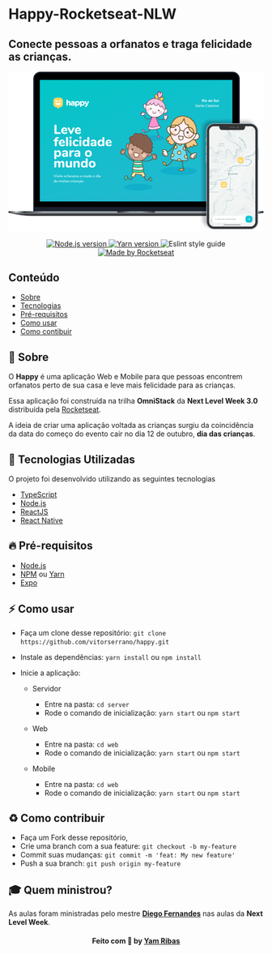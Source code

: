 <h1> Happy-Rocketseat-NLW </h1>

<p align="center">
  <h2>Conecte pessoas a orfanatos e traga felicidade as crianças.</h2>
</p>

 <img alt="design do projeto" width="1008px" src="happy.png" />

<br />

<p align="center">
  <a href="https://nodejs.org/en/" target="_blank">
    <img alt="Node.js version" src="https://img.shields.io/badge/node-v12.18.0-brightgreen">
  </a>
  <a href="https://yarnpkg.com/" target="_blank">
    <img alt="Yarn version" src="https://img.shields.io/badge/yarn-v1.22.4-blue%20">
  </a>
  <a>
    <img alt="Eslint style guide" src="https://img.shields.io/badge/eslint-airbnb-red">
  </a>
  <a href="https://rocketseat.com.br/" target="_blank">
    <img alt="Made by Rocketseat" src="https://img.shields.io/badge/made%20by-Rocketseat-%2300c7c7">
  </a>
</p>

## Conteúdo

- [Sobre](#sobre)
- [Tecnologias](#tecnologias-utilizadas)
- [Pré-requisitos](#pre-requisitos)
- [Como usar](#como-usar)
- [Como contibuir](#como-contribuir)

<a id="sobre"></a>

## :bookmark: Sobre

O <strong>Happy</strong> é uma aplicação Web e Mobile para que pessoas encontrem orfanatos perto de sua casa e leve mais felicidade para as crianças.

Essa aplicação foi construída na trilha <strong>OmniStack</strong> da <strong>Next Level Week 3.0</strong> distribuída pela [Rocketseat](https://rocketseat.com.br/).

A ideia de criar uma aplicação voltada as crianças surgiu da coincidência da data do começo do evento cair no dia 12 de outubro, **dia das crianças**.

<a id="tecnologias-utilizadas"></a>

## :rocket: Tecnologias Utilizadas

O projeto foi desenvolvido utilizando as seguintes tecnologias

- [TypeScript](https://www.typescriptlang.org/)
- [Node.js](https://nodejs.org/en/)
- [ReactJS](https://reactjs.org/)
- [React Native](https://reactnative.dev/)

<a id="pre-requisitos"></a>

## :fire: **Pré-requisitos**

- [Node.js](https://nodejs.org/en/)
- [NPM](https://www.npmjs.com/) ou [Yarn](https://yarnpkg.com/)
- [Expo](https://expo.io/)

<a id="como-usar"></a>

## :zap: Como usar

- Faça um clone desse repositório: `git clone https://github.com/vitorserrano/happy.git`
- Instale as dependências: `yarn install` ou `npm install`
- Inicie a aplicação:

  - Servidor

    - Entre na pasta: `cd server`
    - Rode o comando de inicialização: `yarn start` ou `npm start`

  - Web

    - Entre na pasta: `cd web`
    - Rode o comando de inicialização: `yarn start` ou `npm start`

  - Mobile
    - Entre na pasta: `cd web`
    - Rode o comando de inicialização: `yarn start` ou `npm start`

<a id="como-contribuir"></a>

## :recycle: Como contribuir

- Faça um Fork desse repositório,
- Crie uma branch com a sua feature: `git checkout -b my-feature`
- Commit suas mudanças: `git commit -m 'feat: My new feature'`
- Push a sua branch: `git push origin my-feature`

## :mortar_board: Quem ministrou?

As aulas foram ministradas pelo mestre **[Diego Fernandes](https://github.com/diego3g)** nas aulas da **Next Level Week**.


<h4 align="center">
    Feito com 💜 by <a href="https://www.linkedin.com/in/yam-ribas-90355a176" target="_blank">Yam Ribas</a>
</h4>
